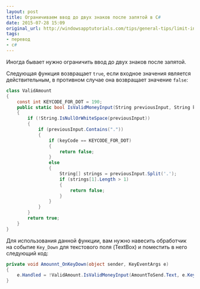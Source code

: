 ```yaml
---
layout: post
title: Ограничиваем ввод до двух знаков после запятой в C#
date: 2015-07-28 15:09
original_url: http://windowsapptutorials.com/tips/general-tips/limit-input-to-two-decimal-places-in-c/
tags:
- перевод
- c#
---
```


Иногда бывает нужно ограничить ввод до двух знаков после запятой.

Следующая функция возвращает `true`, если входное значения является действительным, в противном случае она возвращает значение `false`:

```csharp
class ValidAmount
{
	const int KEYCODE_FOR_DOT = 190;
	public static bool IsValidMoneyInput(String previousInput, String key, int keyCode)
	{
		if (!String.IsNullOrWhiteSpace(previousInput))
		{
			if (previousInput.Contains("."))
			{
				if (keyCode == KEYCODE_FOR_DOT)
				{
					return false;
				}
				else
				{
					String[] strings = previousInput.Split('.');
					if (strings[1].Length > 1)
					{
						return false;
					}
				}
			}
		}
		return true;
	}
}
```

Для использования данной функции, вам нужно навесить обработчик на событие `Key_Down` для текстового поля (TextBox) и поместить в него следующий код:

```csharp
private void Amounnt_OnKeyDown(object sender, KeyEventArgs e)
{
	e.Handled = !ValidAmount.IsValidMoneyInput(AmountToSend.Text, e.Key.ToString(), e.PlatformKeyCode);
}
```

